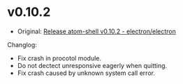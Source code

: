 # v0.10.2

* Original: [Release atom-shell v0.10.2 - electron/electron](https://github.com/electron/electron/releases/tag/v0.10.2)

Changlog:

* Fix crash in procotol module.
* Do not dectect unresponsive eagerly when quitting.
* Fix crash caused by unknown system call error.
